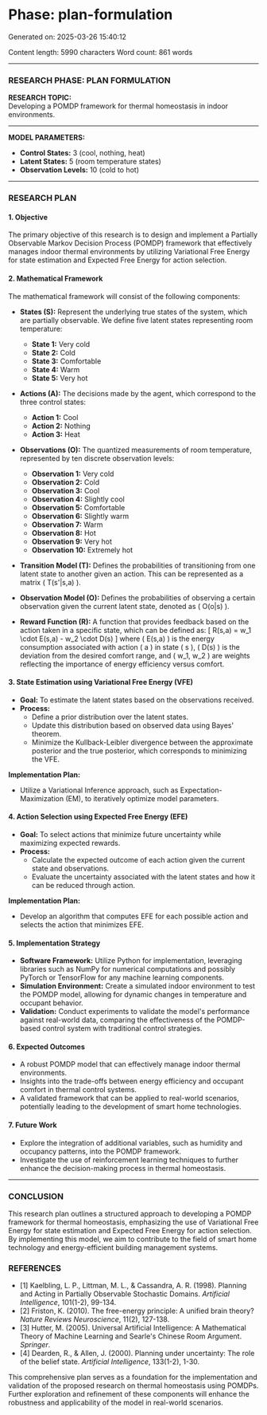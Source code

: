 # Phase: plan-formulation

Generated on: 2025-03-26 15:40:12

Content length: 5990 characters
Word count: 861 words

---

### RESEARCH PHASE: PLAN FORMULATION

**RESEARCH TOPIC:**  
Developing a POMDP framework for thermal homeostasis in indoor environments.

---

**MODEL PARAMETERS:**
- **Control States:** 3 (cool, nothing, heat)
- **Latent States:** 5 (room temperature states)
- **Observation Levels:** 10 (cold to hot)

---

### RESEARCH PLAN

#### 1. **Objective**
The primary objective of this research is to design and implement a Partially Observable Markov Decision Process (POMDP) framework that effectively manages indoor thermal environments by utilizing Variational Free Energy for state estimation and Expected Free Energy for action selection.

#### 2. **Mathematical Framework**
The mathematical framework will consist of the following components:

- **States (S):** Represent the underlying true states of the system, which are partially observable. We define five latent states representing room temperature:
  - **State 1:** Very cold
  - **State 2:** Cold
  - **State 3:** Comfortable
  - **State 4:** Warm
  - **State 5:** Very hot

- **Actions (A):** The decisions made by the agent, which correspond to the three control states:
  - **Action 1:** Cool
  - **Action 2:** Nothing
  - **Action 3:** Heat

- **Observations (O):** The quantized measurements of room temperature, represented by ten discrete observation levels:
  - **Observation 1:** Very cold
  - **Observation 2:** Cold
  - **Observation 3:** Cool
  - **Observation 4:** Slightly cool
  - **Observation 5:** Comfortable
  - **Observation 6:** Slightly warm
  - **Observation 7:** Warm
  - **Observation 8:** Hot
  - **Observation 9:** Very hot
  - **Observation 10:** Extremely hot

- **Transition Model (T):** Defines the probabilities of transitioning from one latent state to another given an action. This can be represented as a matrix \( T(s'|s,a) \).

- **Observation Model (O):** Defines the probabilities of observing a certain observation given the current latent state, denoted as \( O(o|s) \).

- **Reward Function (R):** A function that provides feedback based on the action taken in a specific state, which can be defined as:
  \[
  R(s,a) = w_1 \cdot E(s,a) - w_2 \cdot D(s)
  \]
  where \( E(s,a) \) is the energy consumption associated with action \( a \) in state \( s \), \( D(s) \) is the deviation from the desired comfort range, and \( w_1, w_2 \) are weights reflecting the importance of energy efficiency versus comfort.

#### 3. **State Estimation using Variational Free Energy (VFE)**
- **Goal:** To estimate the latent states based on the observations received.
- **Process:**
  - Define a prior distribution over the latent states.
  - Update this distribution based on observed data using Bayes' theorem.
  - Minimize the Kullback-Leibler divergence between the approximate posterior and the true posterior, which corresponds to minimizing the VFE.

**Implementation Plan:**
- Utilize a Variational Inference approach, such as Expectation-Maximization (EM), to iteratively optimize model parameters.

#### 4. **Action Selection using Expected Free Energy (EFE)**
- **Goal:** To select actions that minimize future uncertainty while maximizing expected rewards.
- **Process:**
  - Calculate the expected outcome of each action given the current state and observations.
  - Evaluate the uncertainty associated with the latent states and how it can be reduced through action.

**Implementation Plan:**
- Develop an algorithm that computes EFE for each possible action and selects the action that minimizes EFE.

#### 5. **Implementation Strategy**
- **Software Framework:** Utilize Python for implementation, leveraging libraries such as NumPy for numerical computations and possibly PyTorch or TensorFlow for any machine learning components.
- **Simulation Environment:** Create a simulated indoor environment to test the POMDP model, allowing for dynamic changes in temperature and occupant behavior.
- **Validation:** Conduct experiments to validate the model's performance against real-world data, comparing the effectiveness of the POMDP-based control system with traditional control strategies.

#### 6. **Expected Outcomes**
- A robust POMDP model that can effectively manage indoor thermal environments.
- Insights into the trade-offs between energy efficiency and occupant comfort in thermal control systems.
- A validated framework that can be applied to real-world scenarios, potentially leading to the development of smart home technologies.

#### 7. **Future Work**
- Explore the integration of additional variables, such as humidity and occupancy patterns, into the POMDP framework.
- Investigate the use of reinforcement learning techniques to further enhance the decision-making process in thermal homeostasis.

---

### CONCLUSION
This research plan outlines a structured approach to developing a POMDP framework for thermal homeostasis, emphasizing the use of Variational Free Energy for state estimation and Expected Free Energy for action selection. By implementing this model, we aim to contribute to the field of smart home technology and energy-efficient building management systems.

### REFERENCES
- [1] Kaelbling, L. P., Littman, M. L., & Cassandra, A. R. (1998). Planning and Acting in Partially Observable Stochastic Domains. *Artificial Intelligence*, 101(1-2), 99-134.
- [2] Friston, K. (2010). The free-energy principle: A unified brain theory? *Nature Reviews Neuroscience*, 11(2), 127-138.
- [3] Hutter, M. (2005). Universal Artificial Intelligence: A Mathematical Theory of Machine Learning and Searle's Chinese Room Argument. *Springer*.
- [4] Dearden, R., & Allen, J. (2000). Planning under uncertainty: The role of the belief state. *Artificial Intelligence*, 133(1-2), 1-30.

This comprehensive plan serves as a foundation for the implementation and validation of the proposed research on thermal homeostasis using POMDPs. Further exploration and refinement of these components will enhance the robustness and applicability of the model in real-world scenarios.